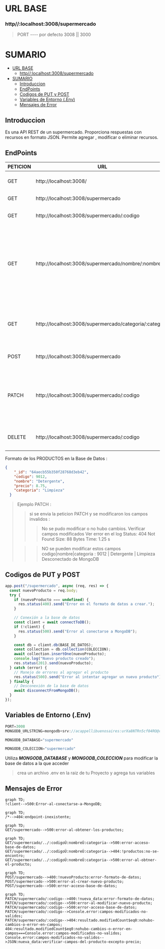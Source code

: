 
<!-- La misma, deberá incluir los siguientes puntos:
1. Construir una introducción al proyecto backend de frutas:
a. debes detallar al inicio de la documentación la URL base http://localhost:3008/api/v1/
b. deberás crear un ejemplo de uso de cada uno de los métodos GET - POST - PUT - DELETE
c. incluye un ejemplo de código del cuerpo del mensaje para los métodos POST - PUT
d. no incluyas el método PATCH si es que lo construiste oportunamente
e. incluye un ejemplo del archivo .env para explicar cómo definir la conexión a MongoDB
f. no es necesario incluir el nivel de seguridad de la API vía JWT
1. debes integrar en la creación de esta documentación:
a. títulos y subtítulos, más formateo estándar de párrafos con Markdown
b. integrar un sumario en el encabezado del documento Markdown
c. una tabla general que represente los endpoint a utilizar y la ruta base de cada uno
d. utilizar el formato código, para representar los bloques de código de ejemplo
e. al menos un gráfico construído con Markdown, en la sección que consideres apropiada
1. postear todo en Github de forma pública. Compartir el link de acceso a tu trabajo práctico.  -->

# URL BASE
### http//:localhost:3008/supermercado
> PORT ----  por defecto 3008 || 3000


# SUMARIO

- [URL BASE](#url-base)
    - [http//:localhost:3008/supermercado](#httplocalhost3008supermercado)
- [SUMARIO](#sumario)
  - [Introduccion](#introduccion)
  - [EndPoints](#endpoints)
  - [Codigos de PUT y POST](#codigos-de-put-y-post)
  - [Variables de Entorno (.Env)](#variables-de-entorno-env)
  - [Mensajes de Error](#mensajes-de-error)


## Introduccion

Es una API REST de un supermercado. Proporciona respuestas con recursos en formato JSON. Permite agregar , modificar o eliminar recursos. 

## EndPoints

|PETICION |URL |DESCRIPCION|
--- | --- | ---|
|GET|http://localhost:3008/|ruta raiz . Devuelve msj de bienvenida|
|GET|http://localhost:3008/supermercado|obtener todos los productos|
|GET|http://localhost:3008/supermercado/:codigo|obtener un producto por su codigo|
|GET|http://localhost:3008/supermercado/nombre/:nombre|obtener uno o más productos por parte de su nombre.Tener presente que un usuario puede enviar un parámetro en minúsculas o mayusculas o ambos.|
|GET|http://localhost:3008/supermercado/categoria/:categoria|obtener todos los productos de una categoría específica. Tiene que ser exacta|
|POST|http://localhost:3008/supermercado|crear un nuevo producto|
|PATCH|http://localhost:3008/supermercado/:codigo|modificar el precio de un producto. Solo podrás modificar el precio del producto, no sus otros parámetros|
|DELETE|http://localhost:3008/supermercado/:codigo|Elimina un producto. Informar el codigo|


Formato de los PRODUCTOS en la Base de Datos :

```json
{
    "_id": "64aecb55b350f28768d3eb42",
    "codigo": 9012,
    "nombre": "Detergente",
    "precio": 8.75,
    "categoria": "Limpieza"
  }
```

>Ejemplo PATCH : 
>>si se envia la peticion PATCH y se modificaron los campos invalidos :
>>>No se pudo modificar o no hubo cambios.
>>>Verificar campos modificados
>>>Ver error en el log
>>>Status: 404 Not Found Size: 88 Bytes Time: 1.25 s
>
>
>>>NO se pueden modificar estos campos
>>>codigo|nombre|categoria : 9012 | Detergente | Limpieza
>>>Desconectado de MongoDB

## Codigos de PUT y POST
```javascript
app.post("/supermercado", async (req, res) => {
  const nuevoProducto = req.body;
  try {
    if (nuevoProducto === undefined) {
      res.status(400).send("Error en el formato de datos a crear.");
    }

    // Conexión a la base de datos
    const client = await connectToDB();
    if (!client) {
      res.status(500).send("Error al conectarse a MongoDB");
    }

    const db = client.db(BASE_DE_DATOS);
    const collection = db.collection(COLECCION);
    await collection.insertOne(nuevoProducto);
    console.log("Nuevo producto creado");
    res.status(201).send(nuevoProducto);
  } catch (error) {
    // Manejo de errores al agregar el producto
    res.status(500).send("Error al intentar agregar un nuevo producto");
  } finally {
    // Desconexión de la base de datos
    await disconnectFromMongoDB();
  }
});
```

## Variables de Entorno (.Env)

```javascript
PORT=3008
MONGODB_URLSTRING=mongodb+srv://acappellibuenosaires:urXa8NTRn5cf04RO@cluster0.jlra35f.mongodb.net/?retryWrites=true&w=majority

MONGODB_DATABASE="supermercado"

MONGODB_COLECCION="supermercado"
```

Utiliza   ***MONGODB_DATABASE***    y    ***MONGODB_COLECCION***    para modificar la base de datos a la que acceder

>crea un archivo .env en la raiz de tu Proyecto y agrega tus variables


## Mensajes de Error

```mermaid
graph TD;
!client-->500:Error-al-conectarse-a-MongoDB;
```

```mermaid
graph TD;
/*-->404:endpoint-inexistente;
```

```mermaid
graph TD;
GET/supermercado-->500:error-al-obtener-los-productos;
```

```mermaid
graph TD;
GET/supermercado/../:codigoÚ:nombreÚ:categoria-->500:error-acceso-base-de-datos;
GET/supermercado/../:codigoÚ:nombreÚ:categoria-->404:!productos:no-se-encontro;
GET/supermercado/../:codigoÚ:nombreÚ:categoria-->500:error-al-obtner-el-producto;
```

```mermaid
graph TD;
POST/supermercado-->400:!nuevoProducto:error-formato-de-datos;
POST/supermercado-->500:error-al-crear-nuevo-producto;
POST/supermercado-->500:error-acceso-base-de-datos;
```


```mermaid
graph TD;
PATCH/supermercado/:codigo-->400:!nueva_data:error-formato-de-datos;
PATCH/supermercado/:codigo-->500:error-al-modificar-nuevo-producto;
PATCH/supermercado/:codigo-->500:error-acceso-base-de-datos;
PATCH/supermercado/:codigo-->Console.error:campos-modificados-no-validos;
PATCH/supermercado/:codigo-->404:resultado.modifiedCount$eq0:nohubo-cambios-o-error-en-campos;
404:resultado.modifiedCount$eq0:nohubo-cambios-o-error-en-campos===Console.error:campos-modificados-no-validos;
Console.error:campos-modificados-no-validos-->JSON:nueva_data:verificar-campos-del-producto-excepto-precio;
```